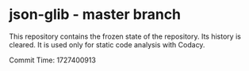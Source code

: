 # json-glib - master branch

This repository contains the frozen state of the repository.
Its history is cleared. It is used only for static code
analysis with Codacy.

Commit Time: 1727400913
